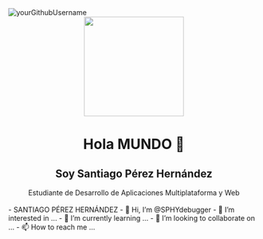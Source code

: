 <img src="https://komarev.com/ghpvc/?username=yourGithubUsername" alt="yourGithubUsername" />
<center>
 <img width="200px" src="iconos\programador.png">

</center>

<center>
<h1> Hola MUNDO 👋
<h2> Soy Santiago Pérez Hernández</h2>
Estudiante de Desarrollo de Aplicaciones Multiplataforma y Web
</center>
<br>
- SANTIAGO PÉREZ HERNÁNDEZ
- 👋 Hi, I’m @SPHYdebugger
- 👀 I’m interested in ...
- 🌱 I’m currently learning ...
- 💞️ I’m looking to collaborate on ...
- 📫 How to reach me ...

<!---
SPHYdebugger/SPHYdebugger is a ✨ special ✨ repository because its `README.md` (this file) appears on your GitHub profile.
You can click the Preview link to take a look at your changes.
--->
